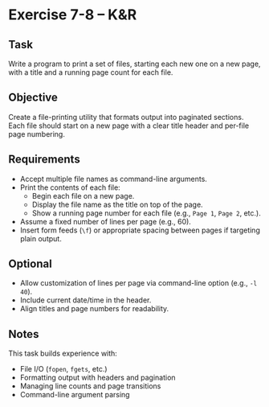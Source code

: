 
# Exercise 7-8 – K&R

## Task

Write a program to print a set of files, starting each new one on a new page, with a title and a running page count for each file.

## Objective

Create a file-printing utility that formats output into paginated sections. Each file should start on a new page with a clear title header and per-file page numbering.

## Requirements

- Accept multiple file names as command-line arguments.
- Print the contents of each file:
  - Begin each file on a new page.
  - Display the file name as the title on top of the page.
  - Show a running page number for each file (e.g., `Page 1`, `Page 2`, etc.).
- Assume a fixed number of lines per page (e.g., 60).
- Insert form feeds (`\f`) or appropriate spacing between pages if targeting plain output.

## Optional

- Allow customization of lines per page via command-line option (e.g., `-l 40`).
- Include current date/time in the header.
- Align titles and page numbers for readability.

## Notes

This task builds experience with:
- File I/O (`fopen`, `fgets`, etc.)
- Formatting output with headers and pagination
- Managing line counts and page transitions
- Command-line argument parsing
